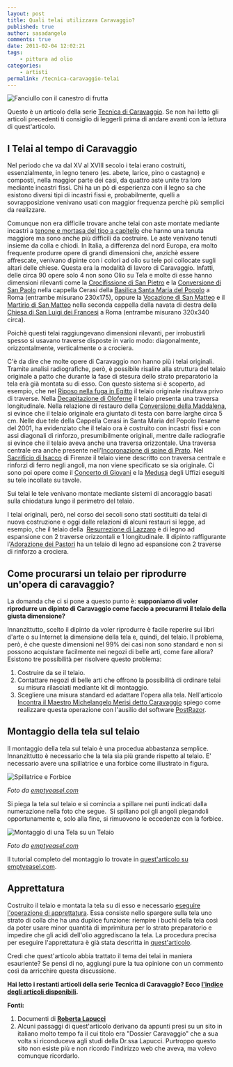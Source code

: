 ```yaml
---
layout: post
title: Quali telai utilizzava Caravaggio?
published: true
author: sasadangelo
comments: true
date: 2011-02-04 12:02:21
tags:
    - pittura ad olio
categories:
    - artisti
permalink: /tecnica-caravaggio-telai
---
```


![Fanciullo con il canestro di frutta](https://www.disegnoepittura.it/wp-content/uploads/ragazzo-canestro-frutta-caravaggio.jpg "Fanciullo con il canestro di frutta")

Questo è un articolo della serie [Tecnica di Caravaggio](https://www.disegnoepittura.it/tecnica-di-caravaggio/ "Tecnica di Caravaggio"). Se non hai letto gli articoli precedenti ti consiglio di leggerli prima di andare avanti con la lettura di quest'articolo.

## I Telai al tempo di Caravaggio

Nel periodo che va dal XV al XVIII secolo i telai erano costruiti, essenzialmente, in legno tenero (es. abete, larice, pino o castagno) e composti, nella maggior parte dei casi, da quattro aste unite tra loro mediante incastri fissi. Chi ha un pò di esperienza con il legno sa che esistono diversi tipi di incastri fissi e, probabilmente, quelli a sovrapposizione venivano usati con maggior frequenza perchè più semplici da realizzare.

Comunque non era difficile trovare anche telai con aste montate mediante incastri a [tenone e mortasa del tipo a capitello](https://it.wikipedia.org/wiki/Tenone "Tenone") che hanno una tenuta maggiore ma sono anche più difficili da costruire. Le aste venivano tenuti insieme da colla e chiodi. In Italia, a differenza del nord Europa, era molto frequente produrre opere di grandi dimensioni che, anzichè essere affrescate, venivano dipinte con i colori ad olio su tele poi collocate sugli altari delle chiese. Questa era la modalità di lavoro di Caravaggio. Infatti, delle circa 90 opere solo 4 non sono Olio su Tela e molte di esse hanno dimensioni rilevanti come la [Crocifissione di San Pietro](https://it.wikipedia.org/wiki/Crocifissione_di_san_Pietro_%28Caravaggio%29 "Crocifissione di San Pietro") e la [Conversione di San Paolo](https://it.wikipedia.org/wiki/Conversione_di_San_Paolo_%28Caravaggio%29 "Conversione di San Paolo") nella cappella Cerasi della [Basilica Santa Maria del Popolo](https://it.wikipedia.org/wiki/Basilica_di_Santa_Maria_del_Popolo "Basilica Santa Maria del Popolo") a Roma (entrambe misurano 230x175), oppure la [Vocazione di San Matteo](https://it.wikipedia.org/wiki/Vocazione_di_san_Matteo "Vocazione di San Matteo") e il [Martirio di San Matteo](https://it.wikipedia.org/wiki/Martirio_di_San_Matteo "Martirio di San Matteo") nella seconda cappella della navata di destra della [Chiesa di San Luigi dei Francesi](https://it.wikipedia.org/wiki/Chiesa_di_San_Luigi_dei_francesi "Chiesa di San Luigi dei Francesi") a Roma (entrambe misurano 320x340 circa).

Poichè questi telai raggiungevano dimensioni rilevanti, per irrobustirli spesso si usavano traverse disposte in vario modo: diagonalmente,  orizzontalmente, verticalmente o a crociera.

C'è da dire che molte opere di Caravaggio non hanno più i telai originali. Tramite analisi radiografiche, però, è possibile risalire alla struttura del telaio originale a patto che durante la fase di stesura dello strato preparatorio la tela erà già montata su di esso. Con questo sistema si è scoperto, ad esempio, che nel [Riposo nella fuga in Egitto](https://it.wikipedia.org/wiki/Riposo_durante_la_fuga_in_Egitto_%28Caravaggio%29 "Riposo nella fuga in Egitto") il telaio originale risultava privo di traverse. Nella [Decapitazione di Oloferne](https://it.wikipedia.org/wiki/Giuditta_e_Oloferne_%28Caravaggio%29 "Decapitazione di Oloferne") il telaio presenta una traversa longitudinale. Nella relazione di restauro della [Conversione della Maddalena](http://www.thais.it/speciali/Caravaggio/conversione_della_maddalena.htm "Conversione della Maddalena"), si evince che il telaio originale era giuntato di testa con barre larghe circa 5 cm. Nelle due tele della Cappella Cerasi in Santa Maria del Popolo l’esame del 2001, ha evidenziato che il telaio ora è costruito con incastri fissi e con assi diagonali di rinforzo, presumibilmente originali, mentre dalle radiografie si evince che il telaio aveva anche una traversa orizzontale. Una traversa centrale era anche presente nell’[Incoronazione di spine di Prato](https://it.wikipedia.org/wiki/Incoronazione_di_spine_%28Caravaggio_Prato%29 "Incoronazione di spine di Prato"). Nel [Sacrificio di Isacco](https://it.wikipedia.org/wiki/Sacrificio_di_Isacco_%28Caravaggio%29 "Sacrificio di Isacco") di Firenze il telaio viene descritto con traversa centrale e rinforzi di ferro negli angoli, ma non viene specificato se sia originale. Ci sono poi opere come il [Concerto di Giovani](https://it.wikipedia.org/wiki/Concerto_%28Caravaggio%29 "Concerto di Giovani") e la [Medusa](https://it.wikipedia.org/wiki/Medusa_%28Caravaggio%29 "Medusa") degli Uffizi eseguiti su tele incollate su tavole.

Sui telai le tele venivano montate mediante sistemi di ancoraggio basati sulla chiodatura lungo il perimetro del telaio.

I telai originali, però, nel corso dei secoli sono stati sostituiti da telai di nuova costruzione e oggi dalle relazioni di alcuni restauri si legge, ad esempio, che il telaio della  [Resurrezione di Lazzaro](https://it.wikipedia.org/wiki/Resurrezione_di_Lazzaro_%28Caravaggio%29) è di legno ad espansione con 2 traverse orizzontali e 1 longitudinale. Il dipinto raffigurante l'[Adorazione dei Pastori](https://it.wikipedia.org/wiki/Adorazione_dei_pastori_%28Caravaggio%29) ha un telaio di legno ad espansione con 2 traverse di rinforzo a crociera.

## Come procurarsi un telaio per riprodurre un'opera di caravaggio?

La domanda che ci si pone a questo punto è: **supponiamo di voler riprodurre un dipinto di Caravaggio come faccio a procurarmi il telaio della giusta dimensione?**

Innanzittutto, scelto il dipinto da voler riprodurre è facile reperire sui libri d'arte o su Internet la dimensione della tela e, quindi, del telaio. Il problema, però, è che queste dimensioni nel 99% dei casi non sono standard e non si possono acquistare facilmente nei negozi di belle arti, come fare allora? Esistono tre possibilità per risolvere questo problema:

1. Costruire da se il telaio.
2. Contattare negozi di belle arti che offrono la possibilità di ordinare telai su misura rilasciati mediante kit di montaggio.
3. Scegliere una misura standard ed adattare l'opera alla tela. Nell'articolo [Incontra il Maestro Michelangelo Merisi detto Caravaggio](https://www.disegnoepittura.it/incontra-maestro-caravaggio/) spiego come realizzare questa operazione con l'ausilio del software [PostRazor](http://posterazor.sourceforge.net/).

## Montaggio della tela sul telaio

Il montaggio della tela sul telaio è una procedua abbastanza semplice. Innanzittutto è necessario che la tela sia più grande rispetto al telaio. E' necessario avere una spillatrice e una forbice come illustrato in figura.

![Spillatrice e Forbice](https://www.disegnoepittura.it/wp-content/uploads/spillatrice-forbice.jpg "Spillatrice e Forbice")

_Foto da [emptyeasel.com](http://emptyeasel.com/2007/07/06/how-to-stretch-canvas-a-tutorial-with-step-by-step-instructions/ "emptyeasel.com")_

Si piega la tela sul telaio e si comincia a spillare nei punti indicati dalla numerazione nella foto che segue.  Si spillano poi gli angoli piegandoli opportunamente e, solo alla fine, si rimuovono le eccedenze con la forbice.

![Montaggio di una Tela su un Telaio](https://www.disegnoepittura.it/wp-content/uploads/montaggio-tela-su-telaio.jpg "Montaggio di una Tela su un Telaio")

_Foto da [emptyeasel.com](http://emptyeasel.com/2007/07/06/how-to-stretch-canvas-a-tutorial-with-step-by-step-instructions/ "emptyeasel.com")_

Il tutorial completo del montaggio lo trovate in [quest'articolo su emptyeasel.com](http://emptyeasel.com/2007/07/06/how-to-stretch-canvas-a-tutorial-with-step-by-step-instructions/).

## Apprettatura

Costruito il telaio e montata la tela su di esso e necessario [eseguire l'operazione di apprettatura](https://www.disegnoepittura.it/colla-coniglio-apprettatura-tela-lino/). Essa consiste nello spargere sulla tela uno strato di colla che ha una duplice funzione: riempire i buchi della tela così da poter usare minor quantità di imprimitura per lo strato preparatorio e impedire che gli acidi dell'olio aggrediscano la tela. La procedura precisa per eseguire l'apprettatura è già stata descritta in [quest'articolo](https://www.disegnoepittura.it/colla-coniglio-apprettatura-tela-lino/).

Credi che quest'articolo abbia trattato il tema dei telai in maniera esauriente? Se pensi di no, aggiungi pure la tua opinione con un commento così da arricchire questa discussione.

__Hai letto i restanti articoli della serie Tecnica di Caravaggio? Ecco [l'indice degli articoli disponibili](https://www.disegnoepittura.it/tecnica-di-caravaggio/ "Tecnica di Caravaggio").__

**Fonti:** 

1. Documenti di **[Roberta Lapucci](http://www.robertalapucci.com/)**
2. Alcuni passaggi di quest'articolo derivano da appunti presi su un sito in italiano molto tempo fa il cui titolo era "Dossier Caravaggio" che a sua volta si riconduceva agli studi della Dr.ssa Lapucci. Purtroppo questo sito non esiste più e non ricordo l'indirizzo web che aveva, ma volevo comunque ricordarlo.
